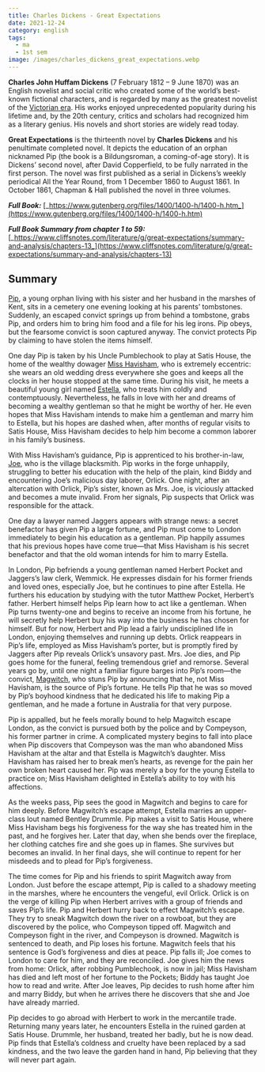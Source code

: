 ```yaml
---
title: Charles Dickens - Great Expectations
date: 2021-12-24
category: english
tags:
  - ma
  - 1st sem
image: /images/charles_dickens_great_expectations.webp
---
```


**Charles John Huffam Dickens** (7 February 1812 – 9 June 1870) was an English novelist and social critic who created some of the world’s best-known fictional characters, and is regarded by many as the greatest novelist of the [Victorian era](https://en.wikipedia.org/wiki/Victorian_era). His works enjoyed unprecedented popularity during his lifetime and, by the 20th century, critics and scholars had recognized him as a literary genius. His novels and short stories are widely read today.

**Great Expectations**  is the thirteenth novel by  **Charles Dickens**  and his penultimate completed novel. It depicts the education of an orphan nicknamed Pip (the book is a Bildungsroman, a coming-of-age story). It is Dickens’ second novel, after David Copperfield, to be fully narrated in the first person. The novel was first published as a serial in Dickens’s weekly periodical All the Year Round, from 1 December 1860 to August 1861. In October 1861, Chapman & Hall published the novel in three volumes.

**_Full Book:_** [_https://www.gutenberg.org/files/1400/1400-h/1400-h.htm_](https://www.gutenberg.org/files/1400/1400-h/1400-h.htm)

**_Full Book Summary from chapter 1 to 59:_** [_https://www.cliffsnotes.com/literature/g/great-expectations/summary-and-analysis/chapters-13_](https://www.cliffsnotes.com/literature/g/great-expectations/summary-and-analysis/chapters-13)

## Summary

[Pip](https://www.sparknotes.com/lit/greatex/character/pip/), a young orphan living with his sister and her husband in the marshes of Kent, sits in a cemetery one evening looking at his parents’ tombstones. Suddenly, an escaped convict springs up from behind a tombstone, grabs Pip, and orders him to bring him food and a file for his leg irons. Pip obeys, but the fearsome convict is soon captured anyway. The convict protects Pip by claiming to have stolen the items himself.

One day Pip is taken by his Uncle Pumblechook to play at Satis House, the home of the wealthy dowager [Miss Havisham](https://www.sparknotes.com/lit/greatex/character/miss-havisham/), who is extremely eccentric: she wears an old wedding dress everywhere she goes and keeps all the clocks in her house stopped at the same time. During his visit, he meets a beautiful young girl named [Estella](https://www.sparknotes.com/lit/greatex/character/estella/), who treats him coldly and contemptuously. Nevertheless, he falls in love with her and dreams of becoming a wealthy gentleman so that he might be worthy of her. He even hopes that Miss Havisham intends to make him a gentleman and marry him to Estella, but his hopes are dashed when, after months of regular visits to Satis House, Miss Havisham decides to help him become a common laborer in his family’s business.

With Miss Havisham’s guidance, Pip is apprenticed to his brother-in-law, [Joe](https://www.sparknotes.com/lit/greatex/character/joe-gargery/), who is the village blacksmith. Pip works in the forge unhappily, struggling to better his education with the help of the plain, kind Biddy and encountering Joe’s malicious day laborer, Orlick. One night, after an altercation with Orlick, Pip’s sister, known as Mrs. Joe, is viciously attacked and becomes a mute invalid. From her signals, Pip suspects that Orlick was responsible for the attack.

One day a lawyer named Jaggers appears with strange news: a secret benefactor has given Pip a large fortune, and Pip must come to London immediately to begin his education as a gentleman. Pip happily assumes that his previous hopes have come true—that Miss Havisham is his secret benefactor and that the old woman intends for him to marry Estella.

In London, Pip befriends a young gentleman named Herbert Pocket and Jaggers’s law clerk, Wemmick. He expresses disdain for his former friends and loved ones, especially Joe, but he continues to pine after Estella. He furthers his education by studying with the tutor Matthew Pocket, Herbert’s father. Herbert himself helps Pip learn how to act like a gentleman. When Pip turns twenty-one and begins to receive an income from his fortune, he will secretly help Herbert buy his way into the business he has chosen for himself. But for now, Herbert and Pip lead a fairly undisciplined life in London, enjoying themselves and running up debts. Orlick reappears in Pip’s life, employed as Miss Havisham’s porter, but is promptly fired by Jaggers after Pip reveals Orlick’s unsavory past. Mrs. Joe dies, and Pip goes home for the funeral, feeling tremendous grief and remorse. Several years go by, until one night a familiar figure barges into Pip’s room—the convict, [Magwitch](https://www.sparknotes.com/lit/greatex/character/abel-magwitch/), who stuns Pip by announcing that he, not Miss Havisham, is the source of Pip’s fortune. He tells Pip that he was so moved by Pip’s boyhood kindness that he dedicated his life to making Pip a gentleman, and he made a fortune in Australia for that very purpose.

Pip is appalled, but he feels morally bound to help Magwitch escape London, as the convict is pursued both by the police and by Compeyson, his former partner in crime. A complicated mystery begins to fall into place when Pip discovers that Compeyson was the man who abandoned Miss Havisham at the altar and that Estella is Magwitch’s daughter. Miss Havisham has raised her to break men’s hearts, as revenge for the pain her own broken heart caused her. Pip was merely a boy for the young Estella to practice on; Miss Havisham delighted in Estella’s ability to toy with his affections.

As the weeks pass, Pip sees the good in Magwitch and begins to care for him deeply. Before Magwitch’s escape attempt, Estella marries an upper-class lout named Bentley Drummle. Pip makes a visit to Satis House, where Miss Havisham begs his forgiveness for the way she has treated him in the past, and he forgives her. Later that day, when she bends over the fireplace, her clothing catches fire and she goes up in flames. She survives but becomes an invalid. In her final days, she will continue to repent for her misdeeds and to plead for Pip’s forgiveness.

The time comes for Pip and his friends to spirit Magwitch away from London. Just before the escape attempt, Pip is called to a shadowy meeting in the marshes, where he encounters the vengeful, evil Orlick. Orlick is on the verge of killing Pip when Herbert arrives with a group of friends and saves Pip’s life. Pip and Herbert hurry back to effect Magwitch’s escape. They try to sneak Magwitch down the river on a rowboat, but they are discovered by the police, who Compeyson tipped off. Magwitch and Compeyson fight in the river, and Compeyson is drowned. Magwitch is sentenced to death, and Pip loses his fortune. Magwitch feels that his sentence is God’s forgiveness and dies at peace. Pip falls ill; Joe comes to London to care for him, and they are reconciled. Joe gives him the news from home: Orlick, after robbing Pumblechook, is now in jail; Miss Havisham has died and left most of her fortune to the Pockets; Biddy has taught Joe how to read and write. After Joe leaves, Pip decides to rush home after him and marry Biddy, but when he arrives there he discovers that she and Joe have already married.

Pip decides to go abroad with Herbert to work in the mercantile trade. Returning many years later, he encounters Estella in the ruined garden at Satis House. Drummle, her husband, treated her badly, but he is now dead. Pip finds that Estella’s coldness and cruelty have been replaced by a sad kindness, and the two leave the garden hand in hand, Pip believing that they will never part again.